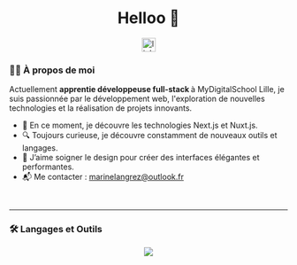 <h1 align="center">Helloo 👋</h1>

<div align="center">
  <a href="https://www.linkedin.com/in/marine-langrez-profil/" target="_blank">
    <img
      src="https://img.shields.io/static/v1?message=LinkedIn&logo=linkedin&label=&color=0077B5&logoColor=white&labelColor=&style=for-the-badge"
      height="25" alt="linkedin logo" />
  </a>
  
  
</div>



### 👩‍💻 À propos de moi



Actuellement <strong> apprentie développeuse full-stack </strong> à MyDigitalSchool Lille, je suis passionnée par le développement web, l'exploration de nouvelles technologies et la réalisation de projets innovants.

* 🚀 En ce moment, je découvre les technologies Next.js et Nuxt.js.<br>
* 🔍 Toujours curieuse, je découvre constamment de nouveaux outils et langages.<br> 
* 🎨 J’aime soigner le design pour créer des interfaces élégantes et performantes.<br>
* 📬 Me contacter : marinelangrez@outlook.fr<br>

<br>


---

### 🛠️ Langages et Outils

<div align="center">
   <img src="https://skillicons.dev/icons?i=javascript,typescript,html,css,angular,vuejs,react,nextjs,nuxtjs,nestjs,python,mongodb,mysql,docker,github" />
</div>
